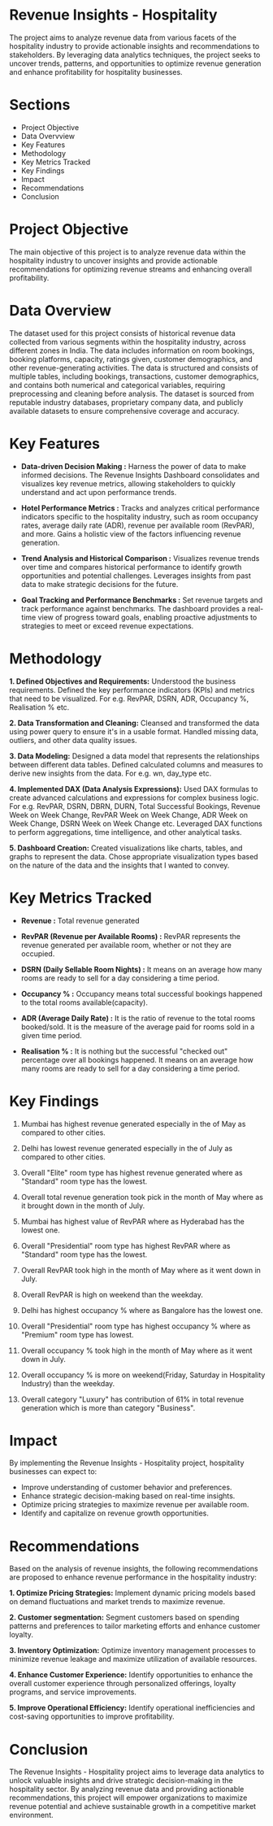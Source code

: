 # Revenue Insights - Hospitality
The project aims to analyze revenue data from various facets of the hospitality industry to provide actionable insights and recommendations to stakeholders. By leveraging data analytics techniques, the project seeks to uncover trends, patterns, and opportunities to optimize revenue generation and enhance profitability for hospitality businesses.

# Sections
- Project Objective
- Data Overvview
- Key Features
- Methodology
- Key Metrics Tracked
- Key Findings
- Impact
- Recommendations
- Conclusion

# Project Objective
The main objective of this project is to analyze revenue data within the hospitality industry to uncover insights and provide actionable recommendations for optimizing revenue streams and enhancing overall profitability.

# Data Overview
The dataset used for this project consists of historical revenue data collected from various segments within the hospitality industry, across different zones in India. The data includes information on room bookings, booking platforms, capacity, ratings given, customer demographics, and other revenue-generating activities. The data is structured and consists of multiple tables, including bookings, transactions, customer demographics, and contains both numerical and categorical variables, requiring preprocessing and cleaning before analysis. The dataset is sourced from reputable industry databases, proprietary company data, and publicly available datasets to ensure comprehensive coverage and accuracy.

# Key Features
- **Data-driven Decision Making :**
Harness the power of data to make informed decisions. The Revenue Insights Dashboard consolidates and visualizes key revenue metrics, allowing stakeholders to quickly understand and act upon performance trends.

- **Hotel Performance Metrics :**
Tracks and analyzes critical performance indicators specific to the hospitality industry, such as room occupancy rates, average daily rate (ADR), revenue per available room (RevPAR), and more. Gains a holistic view of the factors influencing revenue generation.

- **Trend Analysis and Historical Comparison :**
Visualizes revenue trends over time and compares historical performance to identify growth opportunities and potential challenges. Leverages insights from past data to make strategic decisions for the future.

- **Goal Tracking and Performance Benchmarks :**
Set revenue targets and track performance against benchmarks. The dashboard provides a real-time view of progress toward goals, enabling proactive adjustments to strategies to meet or exceed revenue expectations.

# Methodology
**1. Defined Objectives and Requirements:**
Understood the business requirements.
Defined the key performance indicators (KPIs) and metrics that need to be visualized. For e.g. RevPAR, DSRN, ADR, Occupancy %, Realisation % etc.

**2. Data Transformation and Cleaning:**
Cleansed and transformed the data using power query to ensure it's in a usable format.
Handled missing data, outliers, and other data quality issues.

**3. Data Modeling:**
Designed a data model that represents the relationships between different data tables.
Defined calculated columns and measures to derive new insights from the data. For e.g. wn, day_type etc.

**4. Implemented DAX (Data Analysis Expressions):**
Used DAX formulas to create advanced calculations and expressions for complex business logic. For e.g. RevPAR, DSRN, DBRN, DURN, Total Successful Bookings, Revenue Week on Week Change, RevPAR Week on Week Change, ADR Week on Week Change, DSRN Week on Week Change etc.
Leveraged DAX functions to perform aggregations, time intelligence, and other analytical tasks.

**5. Dashboard Creation:**
Created visualizations like charts, tables, and graphs to represent the data.
Chose appropriate visualization types based on the nature of the data and the insights that I wanted to convey.

# Key Metrics Tracked
- **Revenue :** Total revenue generated

- **RevPAR (Revenue per Available Rooms) :** RevPAR represents the revenue generated per available room, whether or not they are occupied. 

- **DSRN (Daily Sellable Room Nights) :** It means on an average how many rooms are ready to sell for a day considering a time period.

- **Occupancy % :** Occupancy means total successful bookings happened to the total rooms available(capacity).

- **ADR (Average Daily Rate) :** It is the ratio of revenue to the total rooms booked/sold. It is the measure of the average paid for rooms sold in a given time period.

- **Realisation % :** It is nothing but the successful "checked out" percentage over all bookings happened. It means on an average how many rooms are ready to sell for a day considering a time period.

# Key Findings
1. Mumbai has highest revenue generated especially in the of May as compared to other cities.

2. Delhi has lowest revenue generated especially in the of July as compared to other cities.

3. Overall "Elite" room type has highest revenue generated where as "Standard" room type has the lowest.

4. Overall total revenue generation took pick in the month of May where as it brought down in the month of July.

5. Mumbai has highest value of RevPAR where as Hyderabad has the lowest one.

6. Overall "Presidential" room type has highest RevPAR where as "Standard" room type has the lowest.

7. Overall RevPAR took high in the month of May where as it went down in July.

8. Overall RevPAR is high on weekend than the weekday.

9. Delhi has highest occupancy % where as Bangalore has the lowest one.

10. Overall "Presidential" room type has highest occupancy % where as "Premium" room type has lowest.

11. Overall occupancy % took high in the month of May where as it went down in July.

12. Overall occupancy % is more on weekend(Friday, Saturday in Hospitality Industry) than the weekday.

13. Overall category "Luxury" has contribution of 61% in total revenue generation which is more than category "Business".

# Impact
By implementing the Revenue Insights - Hospitality project, hospitality businesses can expect to:
- Improve understanding of customer behavior and preferences.
- Enhance strategic decision-making based on real-time insights.
- Optimize pricing strategies to maximize revenue per available room.
- Identify and capitalize on revenue growth opportunities.

# Recommendations
Based on the analysis of revenue insights, the following recommendations are proposed to enhance revenue performance in the hospitality industry:

**1. Optimize Pricing Strategies:** Implement dynamic pricing models based on demand fluctuations and market trends to maximize revenue.

**2. Customer segmentation:** Segment customers based on spending patterns and preferences to tailor marketing efforts and enhance customer loyalty.

**3. Inventory Optimization:** Optimize inventory management processes to minimize revenue leakage and maximize utilization of available resources.

**4. Enhance Customer Experience:** Identify opportunities to enhance the overall customer experience through personalized offerings, loyalty programs, and service improvements.

**5. Improve Operational Efficiency:** Identify operational inefficiencies and cost-saving opportunities to improve profitability.

# Conclusion
The Revenue Insights - Hospitality project aims to leverage data analytics to unlock valuable insights and drive strategic decision-making in the hospitality sector. By analyzing revenue data and providing actionable recommendations, this project will empower organizations to maximize revenue potential and achieve sustainable growth in a competitive market environment.
